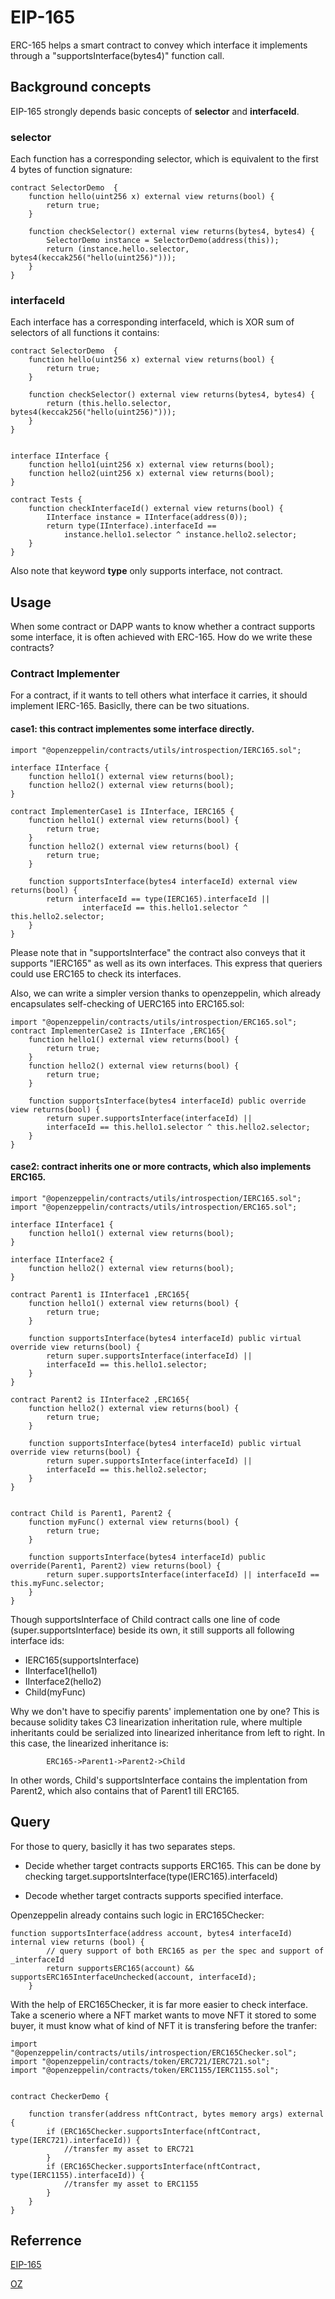 # EIP-165

ERC-165 helps a smart contract to convey which interface it implements through a "supportsInterface(bytes4)" function call.

## Background concepts
EIP-165 strongly depends basic concepts of **selector** and **interfaceId**.

### selector
Each function has a corresponding selector, which is equivalent to the first 4 bytes of function signature:

```solidity
contract SelectorDemo  {
    function hello(uint256 x) external view returns(bool) {
        return true;
    }

    function checkSelector() external view returns(bytes4, bytes4) {
        SelectorDemo instance = SelectorDemo(address(this));
        return (instance.hello.selector, bytes4(keccak256("hello(uint256)")));
    }
}
```

### interfaceId
Each interface has a corresponding interfaceId, which is XOR sum of selectors of all functions it contains:

```solidity
contract SelectorDemo  {
    function hello(uint256 x) external view returns(bool) {
        return true;
    }

    function checkSelector() external view returns(bytes4, bytes4) {
        return (this.hello.selector, bytes4(keccak256("hello(uint256)")));
    }
}


interface IInterface {
    function hello1(uint256 x) external view returns(bool);
    function hello2(uint256 x) external view returns(bool);
}

contract Tests {
    function checkInterfaceId() external view returns(bool) {
        IInterface instance = IInterface(address(0));
        return type(IInterface).interfaceId == 
            instance.hello1.selector ^ instance.hello2.selector;
    } 
}

```

Also note that keyword **type** only supports interface, not contract.

## Usage
When some contract or DAPP wants to know whether a contract supports some interface, it is often achieved with ERC-165. How do we write these contracts?

### Contract Implementer

For a contract, if it wants to tell others what interface it carries, it should implement IERC-165. Basiclly, there can be two situations.

#### case1: this contract implementes some interface directly.

```solidity
import "@openzeppelin/contracts/utils/introspection/IERC165.sol";

interface IInterface {
    function hello1() external view returns(bool);    
    function hello2() external view returns(bool);    
}

contract ImplementerCase1 is IInterface, IERC165 {
    function hello1() external view returns(bool) {
        return true;
    }
    function hello2() external view returns(bool) {
        return true;
    }

    function supportsInterface(bytes4 interfaceId) external view returns(bool) {
        return interfaceId == type(IERC165).interfaceId ||
                interfaceId == this.hello1.selector ^ this.hello2.selector;
    }
}
```

Please note that in "supportsInterface" the contract also conveys that it supports "IERC165" as well as its own interfaces. This express that queriers could use ERC165 to check its interfaces.



Also, we can write a simpler version thanks to openzeppelin, which already encapsulates self-checking of UERC165 into ERC165.sol:

```solidity
import "@openzeppelin/contracts/utils/introspection/ERC165.sol";
contract ImplementerCase2 is IInterface ,ERC165{
    function hello1() external view returns(bool) {
        return true;
    }
    function hello2() external view returns(bool) {
        return true;
    }

    function supportsInterface(bytes4 interfaceId) public override view returns(bool) {
        return super.supportsInterface(interfaceId) || 
        interfaceId == this.hello1.selector ^ this.hello2.selector;
    }
}

```

#### case2: contract inherits one or more contracts, which also implements ERC165. 

```solidity
import "@openzeppelin/contracts/utils/introspection/IERC165.sol";
import "@openzeppelin/contracts/utils/introspection/ERC165.sol";

interface IInterface1 {
    function hello1() external view returns(bool);    
}

interface IInterface2 {
    function hello2() external view returns(bool);    
}

contract Parent1 is IInterface1 ,ERC165{
    function hello1() external view returns(bool) {
        return true;
    }

    function supportsInterface(bytes4 interfaceId) public virtual override view returns(bool) {
        return super.supportsInterface(interfaceId) || 
        interfaceId == this.hello1.selector;
    }
}

contract Parent2 is IInterface2 ,ERC165{
    function hello2() external view returns(bool) {
        return true;
    }

    function supportsInterface(bytes4 interfaceId) public virtual override view returns(bool) {
        return super.supportsInterface(interfaceId) || 
        interfaceId == this.hello2.selector;
    }
}


contract Child is Parent1, Parent2 {
    function myFunc() external view returns(bool) {
        return true;
    }

    function supportsInterface(bytes4 interfaceId) public override(Parent1, Parent2) view returns(bool) {
        return super.supportsInterface(interfaceId) || interfaceId == this.myFunc.selector;
    }
}

```

Though supportsInterface of Child contract calls one line of code (super.supportsInterface) beside its own, it still supports all following interface ids:
- IERC165(supportsInterface)
- IInterface1(hello1)
- IInterface2(hello2)
- Child(myFunc)

Why we don't have to specifiy parents' implementation one by one? This is because solidity takes C3 linearization inheritation rule, where multiple inheritants could be serialized into linearized inheritance from left to right. In this case, the linearized inheritance is:

            ERC165->Parent1->Parent2->Child

In other words, Child's supportsInterface contains the implentation from Parent2, which also contains that of Parent1 till ERC165.


## Query

For those to query, basiclly it has two separates steps.

- Decide whether target contracts supports ERC165. This can be done by checking target.supportsInterface(type(IERC165).interfaceId)

- Decode whether target contracts supports specified interface.

Openzeppelin already contains such logic in ERC165Checker:

```solidity
function supportsInterface(address account, bytes4 interfaceId) internal view returns (bool) {
        // query support of both ERC165 as per the spec and support of _interfaceId
        return supportsERC165(account) && supportsERC165InterfaceUnchecked(account, interfaceId);
    }
```

With the help of ERC165Checker, it is far more easier to check interface. Take a scenerio where a NFT market wants to move NFT it stored to some buyer, it must know what of kind of NFT it is transfering before the tranfer:

```solidity
import "@openzeppelin/contracts/utils/introspection/ERC165Checker.sol";
import "@openzeppelin/contracts/token/ERC721/IERC721.sol";
import "@openzeppelin/contracts/token/ERC1155/IERC1155.sol";


contract CheckerDemo {

    function transfer(address nftContract, bytes memory args) external {
        if (ERC165Checker.supportsInterface(nftContract, type(IERC721).interfaceId)) {
            //transfer my asset to ERC721
        } 
        if (ERC165Checker.supportsInterface(nftContract, type(IERC1155).interfaceId)) {
            //transfer my asset to ERC1155
        }
    }
}
```

## Referrence
[EIP-165](https://eips.ethereum.org/EIPS/eip-165)

[OZ](https://github.com/OpenZeppelin/openzeppelin-contracts/tree/master/contracts/utils/introspection)
